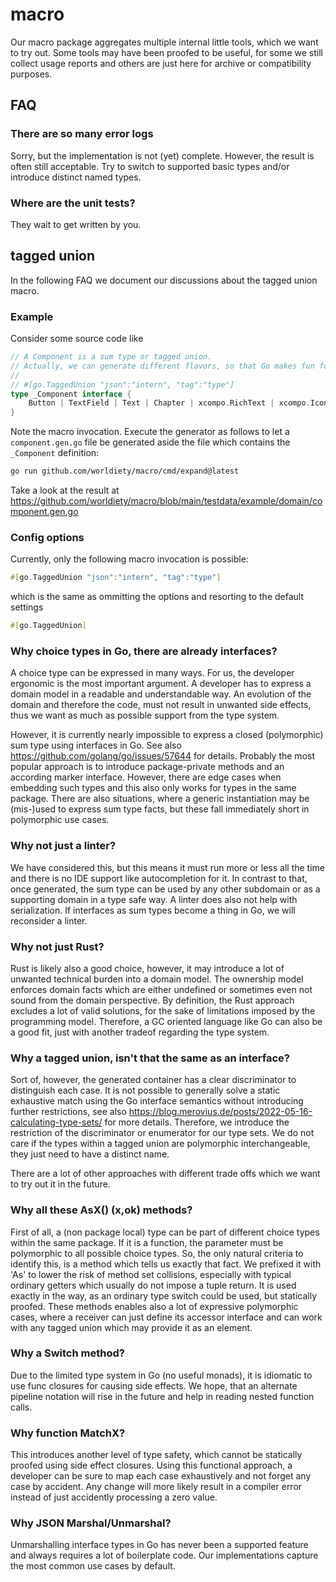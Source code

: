 # macro
Our macro package aggregates multiple internal little tools, which we want to try out.
Some tools may have been proofed to be useful, for some we still collect usage reports and others are just here for archive or compatibility purposes.

## FAQ

### There are so many error logs
Sorry, but the implementation is not (yet) complete.
However, the result is often still acceptable.
Try to switch to supported basic types and/or introduce distinct named types.

### Where are the unit tests?
They wait to get written by you.

## tagged union
In the following FAQ we document our discussions about the tagged union macro.

### Example

Consider some source code like

```go
// A Component is a sum type or tagged union.
// Actually, we can generate different flavors, so that Go makes fun for modelling business stuff.
//
// #[go.TaggedUnion "json":"intern", "tag":"type"]
type _Component interface {
	Button | TextField | Text | Chapter | xcompo.RichText | xcompo.Icon | string | []string | []Text
}

```

Note the macro invocation.
Execute the generator as follows to let a `component.gen.go` file be generated aside the file which contains the `_Component` definition:

```bash
go run github.com/worldiety/macro/cmd/expand@latest
```

Take a look at the result at https://github.com/worldiety/macro/blob/main/testdata/example/domain/component.gen.go

### Config options
Currently, only the following macro invocation is possible:

```rust
#[go.TaggedUnion "json":"intern", "tag":"type"]
```

which is the same as ommitting the options and resorting to the default settings

```rust
#[go.TaggedUnion]
```

### Why choice types in Go, there are already interfaces?
A choice type can be expressed in many ways.
For us, the developer ergonomic is the most important argument.
A developer has to express a domain model in a readable and understandable way.
An evolution of the domain and therefore the code, must not result in unwanted side effects, thus we want as much as possible support from the type system.

However, it is currently nearly impossible to express a closed (polymorphic) sum type using interfaces in Go.
See also https://github.com/golang/go/issues/57644 for details.
Probably the most popular approach is to introduce package-private methods and an according marker interface.
However, there are edge cases when embedding such types and this also only works for types in the same package.
There are also situations, where a generic instantiation may be (mis-)used to express sum type facts, but these fall immediately short in polymorphic use cases.

### Why not just a linter?
We have considered this, but this means it must run more or less all the time and there is no IDE support like autocompletion for it.
In contrast to that, once generated, the sum type can be used by any other subdomain or as a supporting domain in a type safe way.
A linter does also not help with serialization.
If interfaces as sum types become a thing in Go, we will reconsider a linter.

### Why not just Rust?
Rust is likely also a good choice, however, it may introduce a lot of unwanted technical burden into a domain model.
The ownership model enforces domain facts which are either undefined or sometimes even not sound from the domain perspective.
By definition, the Rust approach excludes a lot of valid solutions, for the sake of limitations imposed by the programming model.
Therefore, a GC oriented language like Go can also be a good fit, just with another tradeof regarding the type system.

### Why a tagged union, isn't that the same as an interface?
Sort of, however, the generated container has a clear discriminator to distinguish each case.
It is not possible to generally solve a static exhaustive match using the Go interface semantics without introducing further restrictions, see also https://blog.merovius.de/posts/2022-05-16-calculating-type-sets/ for more details.
Therefore, we introduce the restriction of the discriminator or enumerator for our type sets.
We do not care if the types within a tagged union are polymorphic interchangeable, they just need to have a distinct name.

There are a lot of other approaches with different trade offs which we want to try out it in the future.

### Why all these AsX() (x,ok) methods?
First of all, a (non package local) type can be part of different choice types within the same package.
If it is a function, the parameter must be polymorphic to all possible choice types.
So, the only natural criteria to identify this, is a method which tells us exactly that fact.
We prefixed it with 'As' to lower the risk of method set collisions, especially with typical ordinary getters which usually do not impose a tuple return.
It is used exactly in the way, as an ordinary type switch could be used, but statically proofed.
These methods enables also a lot of expressive polymorphic cases, where a receiver can just define its accessor interface and can work with any tagged union which may provide it as an element.


### Why a Switch method?
Due to the limited type system in Go (no useful monads), it is idiomatic to use func closures for causing side effects.
We hope, that an alternate pipeline notation will rise in the future and help in reading nested function calls.

### Why function MatchX?
This introduces another level of type safety, which cannot be statically proofed using side effect closures.
Using this functional approach, a developer can be sure to map each case exhaustively and not forget any case by accident.
Any change will more likely result in a compiler error instead of just accidently processing a zero value.

### Why JSON Marshal/Unmarshal?
Unmarshalling interface types in Go has never been a supported feature and always requires a lot of boilerplate code.
Our implementations capture the most common use cases by default.
